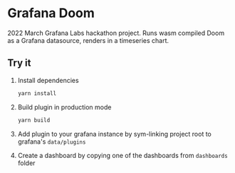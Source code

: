 # Grafana Doom

2022 March Grafana Labs hackathon project. Runs wasm compiled Doom as a Grafana datasource, renders in a timeseries chart.


## Try it

1. Install dependencies

   ```bash
   yarn install
   ```
2. Build plugin in production mode

   ```bash
   yarn build
   ```
   
3. Add plugin to your grafana instance by sym-linking project root to grafana's `data/plugins`
4. Create a dashboard by copying one of the dashboards from `dashboards` folder
